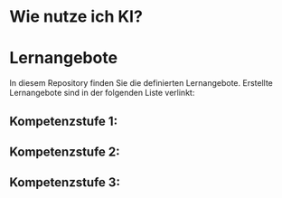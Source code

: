 # Wie nutze ich KI?

# Lernangebote

In diesem Repository finden Sie die definierten Lernangebote. Erstellte Lernangebote sind in der folgenden Liste verlinkt:

## Kompetenzstufe 1:
## Kompetenzstufe 2:
## Kompetenzstufe 3: